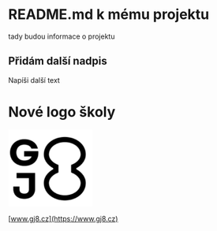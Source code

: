 # README.md k mému projektu

tady budou informace o projektu

## Přidám další nadpis

Napíši další text


# Nové logo školy

![logo](gj8_small.png)

[www.gj8.cz](https://www.gj8.cz)
